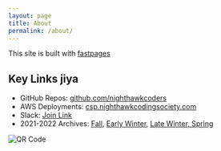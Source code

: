 ```yaml
---
layout: page
title: About
permalink: /about/
---
```


This site is built with [fastpages](https://github.com/fastai/fastpages)

## Key Links jiya
- GitHub Repos:  <a href="https://github.com/nighthawkcoders">github.com/nighthawkcoders</a>
- AWS Deployments: <a href="https://csa.nighthawkcodingsociety.com/">csp.nighthawkcodingsociety.com</a>
- Slack: <a href="https://join.slack.com/t/cs-p-hq/shared_invite/zt-1ejp2nekj-vIeGHTAKR13E~648nh2NRg">Join Link</a>
- 2021-2022 Archives: <a href="https://padlet.com/jmortensen7/csp2022tri1">Fall</a>, <a href="https://padlet.com/jmortensen7/csp2022tri2">Early Winter</a>, <a href="https://cspcoders.nighthawkcodingsociety.com/">Late     Winter, Spring</a>


![QR Code]({{site.baseurl}}/images/bit.ly_3T1z0jA.png)

<audio id="myAudio" autoplay loop>
  <source src="{{site.baseurl}}//audios/ebyt.mp3" type="audio/mpeg">
</audio>
